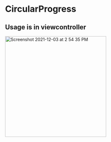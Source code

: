 # CircularProgress

## Usage is in viewcontroller

<img width="329" alt="Screenshot 2021-12-03 at 2 54 35 PM" src="https://user-images.githubusercontent.com/44155211/144578501-e9fa8b21-c5f7-4299-a60d-5517ffa85bec.png">
